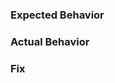 <!-- comment so this doesn't show up in the UI 
Thanks for taking the time to report an issue.

Since this is a fork of a fork, we also recommend that you take a look
<a href="https://github.com/GandalfUK/godoc2ghmd">https://github.com/GandalfUK/godoc2ghmd</a>,
<a href="https://github.com/davecheney/godoc2md">https://github.com/davecheney/godoc2md</a>, or
<a href="https://github.com/wdamron/godoc2gh">https://github.com/wdamron/godoc2gh</a>.

It may be entirely possible that using one of those forks will solve your
immeadiate problem. That shouldn't stop you from reporting but might be faster
as we don't often check here.
-->

### Expected Behavior


### Actual Behavior


### Fix
<!-- If you have a theory on how you might fix this, that would be much
appreciated. Pull requests are welcome as well! -->
